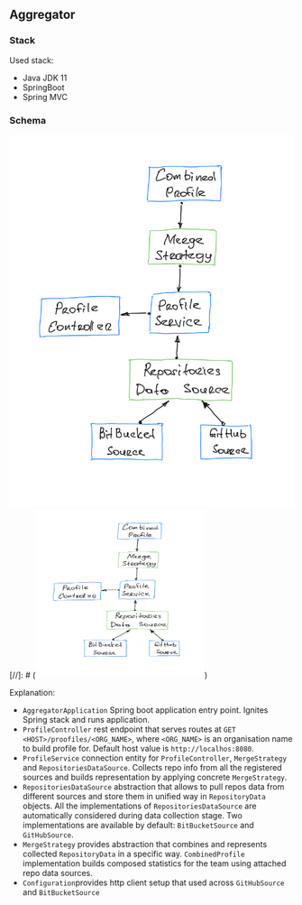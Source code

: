 Aggregator
-----

### Stack

Used stack:

- Java JDK 11
- SpringBoot
- Spring MVC

### Schema

![Tag switcher](schema.png)
[//]: # (<img src="schema.png" alt="drawing" width="300" height="300"/>)

Explanation:

- `AggregatorApplication` Spring boot application entry point. Ignites Spring stack and runs application.
- `ProfileController` rest endpoint that serves routes at `GET <HOST>/proofiles/<ORG_NAME>`, where `<ORG_NAME>` is an
  organisation name to build profile for. Default host value is `http://localhos:8080`.
- `ProfileService` connection entity for `ProfileController`, `MergeStrategy` and `RepositoriesDataSource`. Collects
  repo info from all the registered sources and builds representation by applying concrete `MergeStrategy`.
- `RepositoriesDataSource` abstraction that allows to pull repos data from different sources and store them in unified
  way in `RepositoryData` objects. All the implementations of `RepositoriesDataSource` are automatically considered
  during data collection stage. Two implementations are available by default: `BitBucketSource` and `GitHubSource`.
- `MergeStrategy` provides abstraction that combines and represents collected `RepositoryData` in a specific
  way. `CombinedProfile` implementation builds composed statistics for the team using attached repo data sources.
- `Configuration`provides http client setup that used across `GitHubSource` and `BitBucketSource`
